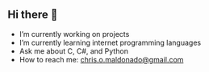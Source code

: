 ## Hi there 👋

- I’m currently working on projects
- I’m currently learning internet programming languages 
- Ask me about C, C#, and Python
- How to reach me: chris.o.maldonado@gmail.com
<!--
**Chmaldonado/Chmaldonado** is a ✨ _special_ ✨ repository because its `README.md` (this file) appears on your GitHub profile.

Here are some ideas to get you started:

- 🔭 I’m currently working on ...
- 🌱 I’m currently learning ...
- 👯 I’m looking to collaborate on ...
- 🤔 I’m looking for help with ...
- 💬 Ask me about ...
- 📫 How to reach me: ...
- 😄 Pronouns: ...
- ⚡ Fun fact: ...
-->
